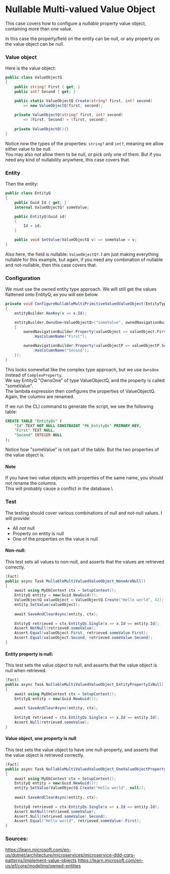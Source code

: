 # Nullable Multi-valued Value Object
This case covers how to configure a _nullable_ property value object, containing more than one value.

In this case the property/field on the entity can be null, or any property on the value object can be null.

### Value object
Here is the value object:

```csharp
public class ValueObjectQ
{
    public string? First { get; }
    public int? Second { get; }

    public static ValueObjectQ Create(string? first, int? second) 
        => new ValueObjectQ(first, second);
    
    private ValueObjectQ(string? first, int? second) 
        => (First, Second) = (first, second);
    
    private ValueObjectQ(){}
}
```

Notice now the types of the properties: `string?` and `int?`, meaning we allow either value to be null.\
You may also _not_ allow them to be null, or pick only one of them. But if you need any kind of nullability anywhere, this case covers that.

### Entity
Then the entity:

```csharp
public class EntityQ
{
    public Guid Id { get; }
    internal ValueObjectQ? someValue;

    public EntityQ(Guid id)
    {
        Id = id;
    }

    public void SetValue(ValueObjectQ v) => someValue = v;
}
```

Also here, the field is nullable: `ValueObjectQ?`. I am just making everything nullable for this example, but again, if you need any combination of nullable and not-nullable, then this case covers that.

### Configuration
We must use the owned entity type approach. We will still get the values flattened onto EntityQ, as you will see below. 

```csharp
private void ConfigureNullableMultiPrimitiveValuedValueObject(EntityTypeBuilder<EntityQ> entityBuilder)
{
    entityBuilder.HasKey(x => x.Id);

    entityBuilder.OwnsOne<ValueObjectQ>("someValue", ownedNavigationBuilder =>
    {
        ownedNavigationBuilder.Property(valueObject => valueObject.First)
            .HasColumnName("First");

        ownedNavigationBuilder.Property(valueObjectP => valueObjectP.Second)
            .HasColumnName("Second");
    });
}
```

This looks somewhat like the complex type approach, but we use `OwnsOne` instead of `ComplexProperty`.\
We say EntityQ "OwnsOne" of type ValueObjectQ, and the property is called "someValue".\
The lambda expression then configures the properties of ValueObjectQ. Again, the columns are renamed.

If we run the CLI command to generate the script, we see the following table:

```sql
CREATE TABLE "EntityQs" (
    "Id" TEXT NOT NULL CONSTRAINT "PK_EntityQs" PRIMARY KEY,
    "First" TEXT NULL,
    "Second" INTEGER NULL
);
```

Notice how "someValue" is not part of the table. But the two properties of the value object is.

#### Note
If you have two value objects with properties of the same name, you should not rename the columns.\
This will probably cause a conflict in the database.\

### Test
The testing should cover various combinations of null and not-null values. I will provide:
* All _not_ null
* Property on entity is null
* One of the properties on the value is null

#### Non-null:
This test sets all values to non-null, and asserts that the values are retrieved correctly.

```csharp
[Fact]
public async Task MullableMultiValuedValueObject_NoneAreNull()
{
    await using MyDbContext ctx = SetupContext();
    EntityQ entity = new(Guid.NewGuid());
    ValueObjectQ valueObject = ValueObjectQ.Create("Hello world", 42);
    entity.SetValue(valueObject);
    
    await SaveAndClearAsync(entity, ctx);
    
    EntityQ retrieved = ctx.EntityQs.Single(x => x.Id == entity.Id);
    Assert.NotNull(retrieved.someValue);
    Assert.Equal(valueObject.First, retrieved.someValue.First);
    Assert.Equal(valueObject.Second, retrieved.someValue.Second);
}
```

#### Entity property is null:
This test sets the value object to null, and asserts that the value object is null when retrieved.

```csharp
[Fact]
public async Task NullableMultiValuedValueObject_EntityPropertyIsNull()
{
    await using MyDbContext ctx = SetupContext();
    EntityQ entity = new(Guid.NewGuid());
    
    await SaveAndClearAsync(entity, ctx);
    
    EntityQ retrieved = ctx.EntityQs.Single(x => x.Id == entity.Id);
    Assert.Null(retrieved.someValue);
}
```

#### Value object, one property is null
This test sets the value object to have one null-property, 
and asserts that the value object is retrieved correctly.

```csharp
[Fact]
public async Task NullableMultiValuedValueObject_OneValueObjectPropertyIsNull()
{
    await using MyDbContext ctx = SetupContext();
    EntityQ entity = new(Guid.NewGuid());
    entity.SetValue(ValueObjectQ.Create("Hello world", null));
    
    await SaveAndClearAsync(entity, ctx);
    
    EntityQ retrieved = ctx.EntityQs.Single(x => x.Id == entity.Id);
    Assert.NotNull(retrieved.someValue);
    Assert.Null(retrieved.someValue!.Second);
    Assert.Equal("Hello world", retrieved.someValue!.First);
}
```

### Sources:

https://learn.microsoft.com/en-us/dotnet/architecture/microservices/microservice-ddd-cqrs-patterns/implement-value-objects
https://learn.microsoft.com/en-us/ef/core/modeling/owned-entities
